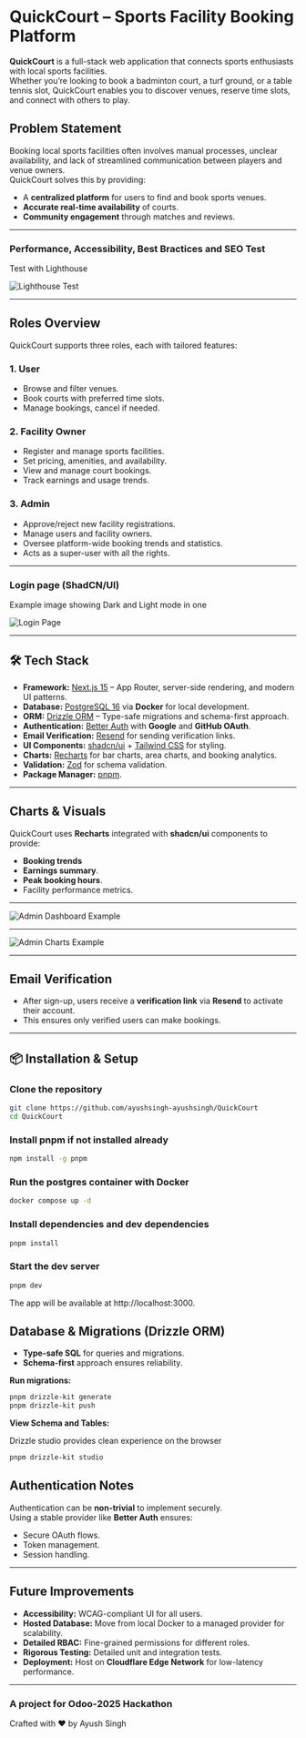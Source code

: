 # QuickCourt – Sports Facility Booking Platform

**QuickCourt** is a full-stack web application that connects sports enthusiasts with local sports facilities.  
Whether you’re looking to book a badminton court, a turf ground, or a table tennis slot, QuickCourt enables you to discover venues, reserve time slots, and connect with others to play.

## Problem Statement
Booking local sports facilities often involves manual processes, unclear availability, and lack of streamlined communication between players and venue owners.  
QuickCourt solves this by providing:
- A **centralized platform** for users to find and book sports venues.
- **Accurate real-time availability** of courts.
- **Community engagement** through matches and reviews.

---

### Performance, Accessibility, Best Bractices and SEO Test
Test with Lighthouse

![Lighthouse Test](./public/Lighthouse.png)

---

## Roles Overview
QuickCourt supports three roles, each with tailored features:

### **1. User**
- Browse and filter venues.
- Book courts with preferred time slots.
- Manage bookings, cancel if needed.

### **2. Facility Owner**
- Register and manage sports facilities.
- Set pricing, amenities, and availability.
- View and manage court bookings.
- Track earnings and usage trends.

### **3. Admin**
- Approve/reject new facility registrations.
- Manage users and facility owners.
- Oversee platform-wide booking trends and statistics.
- Acts as a super-user with all the rights.

---

### Login page (ShadCN/UI)
Example image showing Dark and Light mode in one

![Login Page](./public/OdooHackathonLoginPage.png)

---

## 🛠 Tech Stack
- **Framework:** [Next.js 15](https://nextjs.org/) – App Router, server-side rendering, and modern UI patterns.
- **Database:** [PostgreSQL 16](https://www.postgresql.org/) via **Docker** for local development.
- **ORM:** [Drizzle ORM](https://orm.drizzle.team/) – Type-safe migrations and schema-first approach.
- **Authentication:** [Better Auth](https://better-auth.com/) with **Google** and **GitHub OAuth**.
- **Email Verification:** [Resend](https://resend.com/) for sending verification links.
- **UI Components:** [shadcn/ui](https://ui.shadcn.com/) + [Tailwind CSS](https://tailwindcss.com/) for styling.
- **Charts:** [Recharts](https://recharts.org/) for bar charts, area charts, and booking analytics.
- **Validation:** [Zod](https://zod.dev/) for schema validation.
- **Package Manager:** [pnpm](https://pnpm.io/).

---

## Charts & Visuals
QuickCourt uses **Recharts** integrated with **shadcn/ui** components to provide:
- **Booking trends**
- **Earnings summary**.
- **Peak booking hours**.
- Facility performance metrics.

--- 

![Admin Dashboard Example](./public/AdminDashboard.png)

---

![Admin Charts Example](./public/Charts.png)

---

## Email Verification
- After sign-up, users receive a **verification link** via **Resend** to activate their account.
- This ensures only verified users can make bookings.

---

## 📦 Installation & Setup

### Clone the repository
```bash
git clone https://github.com/ayushsingh-ayushsingh/QuickCourt
cd QuickCourt
```

### Install pnpm if not installed already
```bash
npm install -g pnpm
```

### Run the postgres container with Docker
```bash
docker compose up -d
```

### Install dependencies and dev dependencies
```bash
pnpm install
```

### Start the dev server
```bash
pnpm dev
```
The app will be available at http://localhost:3000.

## Database & Migrations (Drizzle ORM)
- **Type-safe SQL** for queries and migrations.
- **Schema-first** approach ensures reliability.

**Run migrations:**
```bash
pnpm drizzle-kit generate
pnpm drizzle-kit push
```

**View Schema and Tables:**

Drizzle studio provides clean experience on the browser

```bash
pnpm drizzle-kit studio
```

## Authentication Notes
Authentication can be **non-trivial** to implement securely.  
Using a stable provider like **Better Auth** ensures:
- Secure OAuth flows.
- Token management.
- Session handling.

---

## Future Improvements
- **Accessibility:** WCAG-compliant UI for all users.
- **Hosted Database:** Move from local Docker to a managed provider for scalability.
- **Detailed RBAC:** Fine-grained permissions for different roles.
- **Rigorous Testing:** Detailed unit and integration tests.
- **Deployment:** Host on **Cloudflare Edge Network** for low-latency performance.

---

### A project for Odoo-2025 Hackathon

Crafted with ♥️ by Ayush Singh